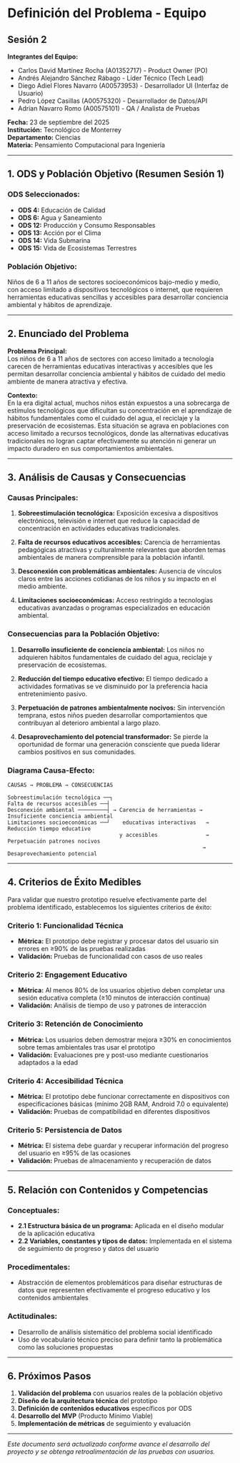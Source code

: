 # Definición del Problema - Equipo
## Sesión 2

**Integrantes del Equipo:**
- Carlos David Martínez Rocha (A01352717) - Product Owner (PO)
- Andrés Alejandro Sánchez Rábago - Líder Técnico (Tech Lead)
- Diego Adiel Flores Navarro (A00573953) - Desarrollador UI (Interfaz de Usuario)
- Pedro López Casillas (A00575320) - Desarrollador de Datos/API
- Adrian Navarro Romo (A00575101) - QA / Analista de Pruebas

**Fecha:** 23 de septiembre del 2025  
**Institución:** Tecnológico de Monterrey  
**Departamento:** Ciencias  
**Materia:** Pensamiento Computacional para Ingeniería

---

## 1. ODS y Población Objetivo (Resumen Sesión 1)

### **ODS Seleccionados:**
- **ODS 4:** Educación de Calidad
- **ODS 6:** Agua y Saneamiento
- **ODS 12:** Producción y Consumo Responsables
- **ODS 13:** Acción por el Clima
- **ODS 14:** Vida Submarina
- **ODS 15:** Vida de Ecosistemas Terrestres

### **Población Objetivo:**
Niños de 6 a 11 años de sectores socioeconómicos bajo-medio y medio, con acceso limitado a dispositivos tecnológicos o internet, que requieren herramientas educativas sencillas y accesibles para desarrollar conciencia ambiental y hábitos de aprendizaje.

---

## 2. Enunciado del Problema

**Problema Principal:**  
Los niños de 6 a 11 años de sectores con acceso limitado a tecnología carecen de herramientas educativas interactivas y accesibles que les permitan desarrollar conciencia ambiental y hábitos de cuidado del medio ambiente de manera atractiva y efectiva.

**Contexto:**  
En la era digital actual, muchos niños están expuestos a una sobrecarga de estímulos tecnológicos que dificultan su concentración en el aprendizaje de hábitos fundamentales como el cuidado del agua, el reciclaje y la preservación de ecosistemas. Esta situación se agrava en poblaciones con acceso limitado a recursos tecnológicos, donde las alternativas educativas tradicionales no logran captar efectivamente su atención ni generar un impacto duradero en sus comportamientos ambientales.

---

## 3. Análisis de Causas y Consecuencias

### **Causas Principales:**

1. **Sobreestimulación tecnológica:** Exposición excesiva a dispositivos electrónicos, televisión e internet que reduce la capacidad de concentración en actividades educativas tradicionales.

2. **Falta de recursos educativos accesibles:** Carencia de herramientas pedagógicas atractivas y culturalmente relevantes que aborden temas ambientales de manera comprensible para la población infantil.

3. **Desconexión con problemáticas ambientales:** Ausencia de vínculos claros entre las acciones cotidianas de los niños y su impacto en el medio ambiente.

4. **Limitaciones socioeconómicas:** Acceso restringido a tecnologías educativas avanzadas o programas especializados en educación ambiental.

### **Consecuencias para la Población Objetivo:**

1. **Desarrollo insuficiente de conciencia ambiental:** Los niños no adquieren hábitos fundamentales de cuidado del agua, reciclaje y preservación de ecosistemas.

2. **Reducción del tiempo educativo efectivo:** El tiempo dedicado a actividades formativas se ve disminuido por la preferencia hacia entretenimiento pasivo.

3. **Perpetuación de patrones ambientalmente nocivos:** Sin intervención temprana, estos niños pueden desarrollar comportamientos que contribuyan al deterioro ambiental a largo plazo.

4. **Desaprovechamiento del potencial transformador:** Se pierde la oportunidad de formar una generación consciente que pueda liderar cambios positivos en sus comunidades.

### **Diagrama Causa-Efecto:**

```
CAUSAS → PROBLEMA → CONSECUENCIAS

Sobreestimulación tecnológica ──┐
Falta de recursos accesibles ──┤
Desconexión ambiental ─────────┤ → Carencia de herramientas → Insuficiente conciencia ambiental
Limitaciones socioeconómicas ──┘    educativas interactivas   → Reducción tiempo educativo
                                   y accesibles               → Perpetuación patrones nocivos
                                                             → Desaprovechamiento potencial
```

---

## 4. Criterios de Éxito Medibles

Para validar que nuestro prototipo resuelve efectivamente parte del problema identificado, establecemos los siguientes criterios de éxito:

### **Criterio 1: Funcionalidad Técnica**
- **Métrica:** El prototipo debe registrar y procesar datos del usuario sin errores en ≥90% de las pruebas realizadas
- **Validación:** Pruebas de funcionalidad con casos de uso reales

### **Criterio 2: Engagement Educativo**
- **Métrica:** Al menos 80% de los usuarios objetivo deben completar una sesión educativa completa (≥10 minutos de interacción continua)
- **Validación:** Análisis de tiempo de uso y patrones de interacción

### **Criterio 3: Retención de Conocimiento**
- **Métrica:** Los usuarios deben demostrar mejora ≥30% en conocimientos sobre temas ambientales tras usar el prototipo
- **Validación:** Evaluaciones pre y post-uso mediante cuestionarios adaptados a la edad

### **Criterio 4: Accesibilidad Técnica**
- **Métrica:** El prototipo debe funcionar correctamente en dispositivos con especificaciones básicas (mínimo 2GB RAM, Android 7.0 o equivalente)
- **Validación:** Pruebas de compatibilidad en diferentes dispositivos

### **Criterio 5: Persistencia de Datos**
- **Métrica:** El sistema debe guardar y recuperar información del progreso del usuario en ≥95% de las ocasiones
- **Validación:** Pruebas de almacenamiento y recuperación de datos

---

## 5. Relación con Contenidos y Competencias

### **Conceptuales:**
- **2.1 Estructura básica de un programa:** Aplicada en el diseño modular de la aplicación educativa
- **2.2 Variables, constantes y tipos de datos:** Implementada en el sistema de seguimiento de progreso y datos del usuario

### **Procedimentales:**
- Abstracción de elementos problemáticos para diseñar estructuras de datos que representen efectivamente el progreso educativo y los contenidos ambientales

### **Actitudinales:**
- Desarrollo de análisis sistemático del problema social identificado
- Uso de vocabulario técnico preciso para definir tanto la problemática como las soluciones propuestas

---

## 6. Próximos Pasos

1. **Validación del problema** con usuarios reales de la población objetivo
2. **Diseño de la arquitectura técnica** del prototipo
3. **Definición de contenidos educativos** específicos por ODS
4. **Desarrollo del MVP** (Producto Mínimo Viable)
5. **Implementación de métricas** de seguimiento y evaluación

---

*Este documento será actualizado conforme avance el desarrollo del proyecto y se obtenga retroalimentación de las pruebas con usuarios.*